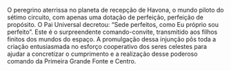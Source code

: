 ﻿O peregrino aterrissa no planeta de recepção de Havona, o mundo piloto do sétimo circuito, com apenas uma dotação de perfeição, perfeição de propósito. O Pai Universal decretou: “Sede perfeitos, como Eu próprio sou perfeito”. Este é o surpreendente comando-convite, transmitido aos filhos finitos dos mundos do espaço. A promulgação dessa injunção pôs toda a criação entusiasmada no esforço cooperativo dos seres celestes para ajudar a concretizar o cumprimento e a realização desse poderoso comando da Primeira Grande Fonte e Centro.